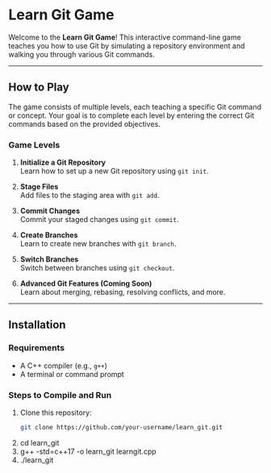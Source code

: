# Learn Git Game

Welcome to the **Learn Git Game**! This interactive command-line game teaches you how to use Git by simulating a repository environment and walking you through various Git commands.

---

## How to Play

The game consists of multiple levels, each teaching a specific Git command or concept. Your goal is to complete each level by entering the correct Git commands based on the provided objectives.

### Game Levels

1. **Initialize a Git Repository**  
   Learn how to set up a new Git repository using `git init`.

2. **Stage Files**  
   Add files to the staging area with `git add`.

3. **Commit Changes**  
   Commit your staged changes using `git commit`.

4. **Create Branches**  
   Learn to create new branches with `git branch`.

5. **Switch Branches**  
   Switch between branches using `git checkout`.

6. **Advanced Git Features (Coming Soon)**  
   Learn about merging, rebasing, resolving conflicts, and more.

---

## Installation

### Requirements
- A C++ compiler (e.g., `g++`)
- A terminal or command prompt

### Steps to Compile and Run
1. Clone this repository:
   ```bash
   git clone https://github.com/your-username/learn_git.git

2. cd learn_git
3. g++ -std=c++17 -o learn_git learngit.cpp
4. ./learn_git

